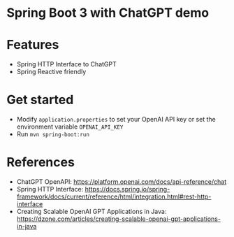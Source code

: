 Spring Boot 3 with ChatGPT demo
===============================

# Features

* Spring HTTP Interface to ChatGPT
* Spring Reactive friendly

# Get started

* Modify `application.properties` to set your OpenAI API key or set the environment variable `OPENAI_API_KEY`
* Run `mvn spring-boot:run`

# References

* ChatGPT OpenAPI: https://platform.openai.com/docs/api-reference/chat
* Spring HTTP
  Interface: https://docs.spring.io/spring-framework/docs/current/reference/html/integration.html#rest-http-interface
* Creating Scalable OpenAI GPT Applications in Java: https://dzone.com/articles/creating-scalable-openai-gpt-applications-in-java